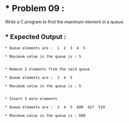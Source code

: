 # * Problem 09 :

Write a C program to find the maximum element in a queue.

## * Expected Output :

    * Queue elements are :  1  2  3  4  5 
    
    * Maximum value in the queue is : 5 
    
    
    * Remove 2 elements from the said queue 
    
    * Queue elements are :  3  4  5 
    
    * Maximum value in the queue is : 5 
    
    
    * Insert 3 more elements 
    
    * Queue elements are :  3  4  5  600  427  519 
    
    * Maximum value in the queue is : 600
